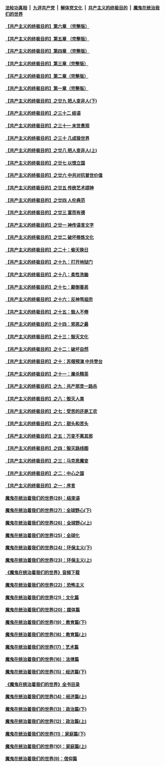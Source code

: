 ####  [法轮功真相](../../../../basic/blob/master/README.md?t=04030001) &nbsp;|&nbsp; [九评共产党](../../../../9ping.md/blob/master/README.md?t=04030001) &nbsp;|&nbsp; [解体党文化](../../../../jtdwh.md/blob/master/README.md?t=04030001)  &nbsp;|&nbsp; [共产主义的终极目的](../../../../gczydzjmd.md/blob/master/README.md?t=04030001) &nbsp;|&nbsp; [魔鬼在统治我们的世界](../../../../mgztzwmdsj.md/blob/master/README.md?t=04030001) 

#### [【共产主义的终极目的】第六章 （完整版）](../pages/nsc422/n11428913.md?t=04030001) 

#### [【共产主义的终极目的】第五章 （完整版）](../pages/nsc422/n11428912.md?t=04030001) 

#### [【共产主义的终极目的】第四章 （完整版）](../pages/nsc422/n11428907.md?t=04030001) 

#### [【共产主义的终极目的】第三章（完整版）](../pages/nsc422/n11428848.md?t=04030001) 

#### [【共产主义的终极目的】第二章（完整版）](../pages/nsc422/n11428831.md?t=04030001) 

#### [【共产主义的终极目的】第一章（完整版）](../pages/nsc422/n11417651.md?t=04030001) 

#### [【共产主义的终极目的】之廿九 把人变非人(下)](../pages/nsc422/n11344140.md?t=04030001) 

#### [【共产主义的终极目的】之三十二 结语](../pages/nsc422/n11360535.md?t=04030001) 

#### [【共产主义的终极目的】之三十一 末世景观](../pages/nsc422/n11351129.md?t=04030001) 

#### [【共产主义的终极目的】之三十 几成狼世界](../pages/nsc422/n11348280.md?t=04030001) 

#### [【共产主义的终极目的】之廿八 把人变非人(上)](../pages/nsc422/n11340492.md?t=04030001) 

#### [【共产主义的终极目的】之廿七 以恨立国](../pages/nsc422/n11336944.md?t=04030001) 

#### [【共产主义的终极目的】之廿六 中共对抗普世价值](../pages/nsc422/n11324785.md?t=04030001) 

#### [【共产主义的终极目的】之廿五 传统艺术颂神](../pages/nsc422/n11296396.md?t=04030001) 

#### [【共产主义的终极目的】之廿四 人伦典范](../pages/nsc422/n11296397.md?t=04030001) 

#### [【共产主义的终极目的】之廿三 富而有德](../pages/nsc422/n11283598.md?t=04030001) 

#### [【共产主义的终极目的】之廿一 神传语言文字](../pages/nsc422/n11263265.md?t=04030001) 

#### [【共产主义的终极目的】之廿二 破坏修炼文化](../pages/nsc422/n11245728.md?t=04030001) 

#### [【共产主义的终极目的】之二十：偷天换日](../pages/nsc422/n11238846.md?t=04030001) 

#### [【共产主义的终极目的】之十九：打开地狱门](../pages/nsc422/n11206376.md?t=04030001) 

#### [【共产主义的终极目的】之十八：柔性洗脑](../pages/nsc422/n11199994.md?t=04030001) 

#### [【共产主义的终极目的】之十七：颠倒善恶](../pages/nsc422/n11179782.md?t=04030001) 

#### [【共产主义的终极目的】之十六：反神骂祖宗](../pages/nsc422/n11166798.md?t=04030001) 

#### [【共产主义的终极目的】之十五：毁人不倦](../pages/nsc422/n11166792.md?t=04030001) 

#### [【共产主义的终极目的】之十四：邪恶之最](../pages/nsc422/n11150249.md?t=04030001) 

#### [【共产主义的终极目的】之十三：毁灭文化](../pages/nsc422/n11135227.md?t=04030001) 

#### [【共产主义的终极目的】之十二：破坏自然](../pages/nsc422/n11135214.md?t=04030001) 

#### [【共产主义的终极目的】之十：苏俄预演 中共登台](../pages/nsc422/n11118424.md?t=04030001) 

#### [【共产主义的终极目的】之十一：屠杀精英](../pages/nsc422/n11118442.md?t=04030001) 

#### [【共产主义的终极目的】之九：共产邪灵一路杀](../pages/nsc422/n11114139.md?t=04030001) 

#### [【共产主义的终极目的】之八：毁灭人类](../pages/nsc422/n11108503.md?t=04030001) 

#### [【共产主义的终极目的】之七：受苦的还是工农](../pages/nsc422/n11101809.md?t=04030001) 

#### [【共产主义的终极目的】之六：甜头和苦头](../pages/nsc422/n11096971.md?t=04030001) 

#### [【共产主义的终极目的】之五：万变不离其邪](../pages/nsc422/n11091285.md?t=04030001) 

#### [【共产主义的终极目的】之四：毁灭路线图](../pages/nsc422/n11086284.md?t=04030001) 

#### [【共产主义的终极目的】之三：马克思魔变](../pages/nsc422/n11061941.md?t=04030001) 

#### [【共产主义的终极目的】之二：中心之国](../pages/nsc422/n11047728.md?t=04030001) 

#### [【共产主义的终极目的】之一：序言](../pages/nsc422/n11086077.md?t=04030001) 

#### [魔鬼在统治着我们的世界(28)：结束语](../pages/nsc422/n10936246.md?t=04030001) 

#### [魔鬼在统治着我们的世界(27)：全球野心(下)](../pages/nsc422/n10928319.md?t=04030001) 

#### [魔鬼在统治着我们的世界(26)：全球野心(上)](../pages/nsc422/n10900318.md?t=04030001) 

#### [魔鬼在统治着我们的世界(25)：全球化](../pages/nsc422/n10788205.md?t=04030001) 

#### [魔鬼在统治着我们的世界(24)：环保主义(下)](../pages/nsc422/n10695307.md?t=04030001) 

#### [魔鬼在统治着我们的世界(23)：环保主义(上)](../pages/nsc422/n10688613.md?t=04030001) 

#### [《魔鬼在统治着我们的世界》音频下载](../pages/nsc422/n10635553.md?t=04030001) 

#### [魔鬼在统治着我们的世界(22)：恐怖主义](../pages/nsc422/n10614727.md?t=04030001) 

#### [魔鬼在统治着我们的世界(21)：文化篇](../pages/nsc422/n10597706.md?t=04030001) 

#### [魔鬼在统治着我们的世界(20)：媒体篇](../pages/nsc422/n10586579.md?t=04030001) 

#### [魔鬼在统治着我们的世界(19)：教育篇(下)](../pages/nsc422/n10564808.md?t=04030001) 

#### [魔鬼在统治着我们的世界(18)：教育篇(上)](../pages/nsc422/n10526970.md?t=04030001) 

#### [魔鬼在统治着我们的世界(17)：艺术篇](../pages/nsc422/n10499093.md?t=04030001) 

#### [魔鬼在统治着我们的世界(16)：法律篇](../pages/nsc422/n10485969.md?t=04030001) 

#### [魔鬼在统治着我们的世界(15)：经济篇(下)](../pages/nsc422/n10469975.md?t=04030001) 

#### [《魔鬼在统治着我们的世界》全书目录](../pages/nsc422/n10464261.md?t=04030001) 

#### [魔鬼在统治着我们的世界(14)：经济篇(上)](../pages/nsc422/n10457370.md?t=04030001) 

#### [魔鬼在统治着我们的世界(13)：政治篇(下)](../pages/nsc422/n10448270.md?t=04030001) 

#### [魔鬼在统治着我们的世界(12)：政治篇(上)](../pages/nsc422/n10444576.md?t=04030001) 

#### [魔鬼在统治着我们的世界(11)：家庭篇(下)](../pages/nsc422/n10440961.md?t=04030001) 

#### [魔鬼在统治着我们的世界(10)：家庭篇(上)](../pages/nsc422/n10435448.md?t=04030001) 

#### [魔鬼在统治着我们的世界(9)：信仰篇](../pages/nsc422/n10432159.md?t=04030001) 

